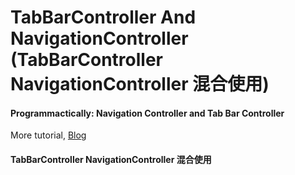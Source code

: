 TabBarController And NavigationController   (TabBarController NavigationController 混合使用)
============================================= 

#### Programmactically: Navigation Controller and Tab Bar Controller
More tutorial, <a href="http://blog.rifkilabs.net/exploring-navigation-controller-and-tab-bar-controller.html">Blog</a>

#### TabBarController  NavigationController  混合使用
